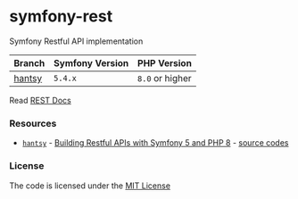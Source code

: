 # symfony-rest
Symfony Restful API implementation

| Branch           | Symfony Version | PHP Version     |
|------------------|-----------------|-----------------|
| [hantsy][hantsy] | `5.4.x`         | `8.0` or higher |


Read [REST Docs](Representational_state_transfer)

### Resources  
- [`hantsy`][hantsy] - [Building Restful APIs with Symfony 5 and PHP 8][hantsy-post] - [source codes](https://github.com/hantsy/symfony-rest-sample)


### License
The code is licensed under the [MIT License](https://github.com/habibun/symfony-rest/blob/main/LICENSE)

[hantsy]: https://github.com/habibun/symfony-rest/tree/hantsy
[hantsy-post]: https://itnext.io/building-restful-apis-with-symfony-5-and-php-8-35368a6246ad

